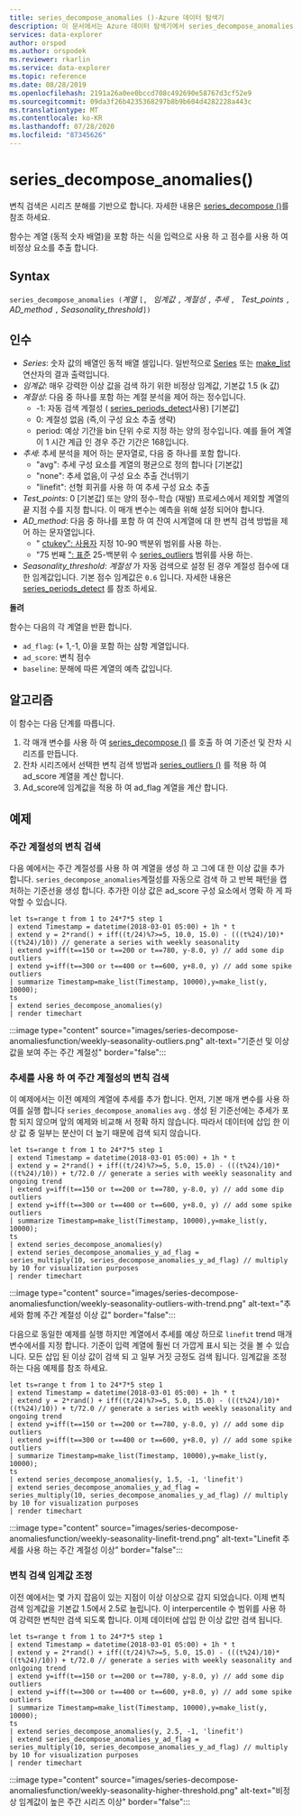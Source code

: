```yaml
---
title: series_decompose_anomalies ()-Azure 데이터 탐색기
description: 이 문서에서는 Azure 데이터 탐색기에서 series_decompose_anomalies ()에 대해 설명 합니다.
services: data-explorer
author: orspod
ms.author: orspodek
ms.reviewer: rkarlin
ms.service: data-explorer
ms.topic: reference
ms.date: 08/28/2019
ms.openlocfilehash: 2191a26a0ee0bccd708c492690e58767d3cf52e9
ms.sourcegitcommit: 09da3f26b4235368297b8b9b604d4282228a443c
ms.translationtype: MT
ms.contentlocale: ko-KR
ms.lasthandoff: 07/28/2020
ms.locfileid: "87345626"
---
```

# <a name="series_decompose_anomalies"></a>series_decompose_anomalies()

변칙 검색은 시리즈 분해를 기반으로 합니다.
자세한 내용은 [series_decompose ()](series-decomposefunction.md)를 참조 하세요.

함수는 계열 (동적 숫자 배열)을 포함 하는 식을 입력으로 사용 하 고 점수를 사용 하 여 비정상 요소를 추출 합니다.

## <a name="syntax"></a>Syntax

`series_decompose_anomalies (`*계열* `[, ` *임계값* `,` *계절성* `,` *추세* `, ` *Test_points* `, ` *AD_method* `,` *Seasonality_threshold*`])`

## <a name="arguments"></a>인수

* *Series*: 숫자 값의 배열인 동적 배열 셀입니다. 일반적으로 [Series](make-seriesoperator.md) 또는 [make_list](makelist-aggfunction.md) 연산자의 결과 출력입니다.
* *임계값*: 매우 강력한 이상 값을 검색 하기 위한 비정상 임계값, 기본값 1.5 (k 값)
* *계절성*: 다음 중 하나를 포함 하는 계절 분석을 제어 하는 정수입니다.
    * -1: 자동 검색 계절성 ( [series_periods_detect](series-periods-detectfunction.md)사용) [기본값]
    * 0: 계절성 없음 (즉,이 구성 요소 추출 생략)
    * period: 예상 기간을 bin 단위 수로 지정 하는 양의 정수입니다. 예를 들어 계열이 1 시간 계급 인 경우 주간 기간은 168입니다.
* *추세*: 추세 분석을 제어 하는 문자열로, 다음 중 하나를 포함 합니다.
    * "avg": 추세 구성 요소를 계열의 평균으로 정의 합니다 [기본값]
    * "none": 추세 없음,이 구성 요소 추출 건너뛰기
    * "linefit": 선형 회귀를 사용 하 여 추세 구성 요소 추출
* *Test_points*: 0 [기본값] 또는 양의 정수-학습 (재발) 프로세스에서 제외할 계열의 끝 지점 수를 지정 합니다. 이 매개 변수는 예측을 위해 설정 되어야 합니다.
* *AD_method*: 다음 중 하나를 포함 하 여 잔여 시계열에 대 한 변칙 검색 방법을 제어 하는 문자열입니다.
    * " [ctukey": 사용자](https://en.wikipedia.org/wiki/Outlier#Tukey's_fences) 지정 10-90 백분위 범위를 사용 하는.
    * "75 번째 [": 표준](https://en.wikipedia.org/wiki/Outlier#Tukey's_fences) 25-백분위 수 [series_outliers](series-outliersfunction.md) 범위를 사용 하는.
* *Seasonality_threshold*: *계절성* 가 자동 검색으로 설정 된 경우 계절성 점수에 대 한 임계값입니다. 기본 점수 임계값은 `0.6` 입니다. 자세한 내용은 [series_periods_detect](series-periods-detectfunction.md) 를 참조 하세요.

**돌려**

 함수는 다음의 각 계열을 반환 합니다.

* `ad_flag`: (+ 1,-1, 0)을 포함 하는 삼항 계열입니다.
* `ad_score`: 변칙 점수
* `baseline`: 분해에 따른 계열의 예측 값입니다.

## <a name="the-algorithm"></a>알고리즘

이 함수는 다음 단계를 따릅니다.
1. 각 매개 변수를 사용 하 여 [series_decompose ()](series-decomposefunction.md) 를 호출 하 여 기준선 및 잔차 시리즈를 만듭니다.
1. 잔차 시리즈에서 선택한 변칙 검색 방법과 [series_outliers ()](series-outliersfunction.md) 를 적용 하 여 ad_score 계열을 계산 합니다.
1. Ad_score에 임계값을 적용 하 여 ad_flag 계열을 계산 합니다.
 
## <a name="examples"></a>예제

### <a name="detect-anomalies-in-weekly-seasonality"></a>주간 계절성의 변칙 검색

다음 예에서는 주간 계절성를 사용 하 여 계열을 생성 하 고 그에 대 한 이상 값을 추가 합니다. `series_decompose_anomalies`계절성를 자동으로 검색 하 고 반복 패턴을 캡처하는 기준선을 생성 합니다. 추가한 이상 값은 ad_score 구성 요소에서 명확 하 게 파악할 수 있습니다.

<!-- csl: https://help.kusto.windows.net:443/Samples -->
```kusto
let ts=range t from 1 to 24*7*5 step 1 
| extend Timestamp = datetime(2018-03-01 05:00) + 1h * t 
| extend y = 2*rand() + iff((t/24)%7>=5, 10.0, 15.0) - (((t%24)/10)*((t%24)/10)) // generate a series with weekly seasonality
| extend y=iff(t==150 or t==200 or t==780, y-8.0, y) // add some dip outliers
| extend y=iff(t==300 or t==400 or t==600, y+8.0, y) // add some spike outliers
| summarize Timestamp=make_list(Timestamp, 10000),y=make_list(y, 10000);
ts 
| extend series_decompose_anomalies(y)
| render timechart  
```

:::image type="content" source="images/series-decompose-anomaliesfunction/weekly-seasonality-outliers.png" alt-text="기준선 및 이상 값을 보여 주는 주간 계절성" border="false":::

### <a name="detect-anomalies-in-weekly-seasonality-with-trend"></a>추세를 사용 하 여 주간 계절성의 변칙 검색

이 예제에서는 이전 예제의 계열에 추세를 추가 합니다. 먼저, 기본 매개 변수를 사용 하 여를 실행 합니다 `series_decompose_anomalies` `avg` . 생성 된 기준선에는 추세가 포함 되지 않으며 앞의 예제와 비교해 서 정확 하지 않습니다. 따라서 데이터에 삽입 한 이상 값 중 일부는 분산이 더 높기 때문에 검색 되지 않습니다.

<!-- csl: https://help.kusto.windows.net:443/Samples -->
```kusto
let ts=range t from 1 to 24*7*5 step 1 
| extend Timestamp = datetime(2018-03-01 05:00) + 1h * t 
| extend y = 2*rand() + iff((t/24)%7>=5, 5.0, 15.0) - (((t%24)/10)*((t%24)/10)) + t/72.0 // generate a series with weekly seasonality and ongoing trend
| extend y=iff(t==150 or t==200 or t==780, y-8.0, y) // add some dip outliers
| extend y=iff(t==300 or t==400 or t==600, y+8.0, y) // add some spike outliers
| summarize Timestamp=make_list(Timestamp, 10000),y=make_list(y, 10000);
ts 
| extend series_decompose_anomalies(y)
| extend series_decompose_anomalies_y_ad_flag = 
series_multiply(10, series_decompose_anomalies_y_ad_flag) // multiply by 10 for visualization purposes
| render timechart
```

:::image type="content" source="images/series-decompose-anomaliesfunction/weekly-seasonality-outliers-with-trend.png" alt-text="추세와 함께 주간 계절성 이상 값" border="false":::

다음으로 동일한 예제를 실행 하지만 계열에서 추세를 예상 하므로 `linefit` trend 매개 변수에서를 지정 합니다. 기준이 입력 계열에 훨씬 더 가깝게 표시 되는 것을 볼 수 있습니다. 모든 삽입 된 이상 값이 검색 되 고 일부 거짓 긍정도 검색 됩니다. 임계값을 조정 하는 다음 예제를 참조 하세요.

<!-- csl: https://help.kusto.windows.net:443/Samples -->
```kusto
let ts=range t from 1 to 24*7*5 step 1 
| extend Timestamp = datetime(2018-03-01 05:00) + 1h * t 
| extend y = 2*rand() + iff((t/24)%7>=5, 5.0, 15.0) - (((t%24)/10)*((t%24)/10)) + t/72.0 // generate a series with weekly seasonality and ongoing trend
| extend y=iff(t==150 or t==200 or t==780, y-8.0, y) // add some dip outliers
| extend y=iff(t==300 or t==400 or t==600, y+8.0, y) // add some spike outliers
| summarize Timestamp=make_list(Timestamp, 10000),y=make_list(y, 10000);
ts 
| extend series_decompose_anomalies(y, 1.5, -1, 'linefit')
| extend series_decompose_anomalies_y_ad_flag = 
series_multiply(10, series_decompose_anomalies_y_ad_flag) // multiply by 10 for visualization purposes
| render timechart  
```

:::image type="content" source="images/series-decompose-anomaliesfunction/weekly-seasonality-linefit-trend.png" alt-text="Linefit 추세를 사용 하는 주간 계절성 이상" border="false":::

### <a name="tweak-the-anomaly-detection-threshold"></a>변칙 검색 임계값 조정

이전 예에서는 몇 가지 잡음이 있는 지점이 이상 이상으로 감지 되었습니다. 이제 변칙 검색 임계값을 기본값 1.5에서 2.5로 늘립니다. 이 interpercentile 수 범위를 사용 하 여 강력한 변칙만 검색 되도록 합니다. 이제 데이터에 삽입 한 이상 값만 검색 됩니다.

<!-- csl: https://help.kusto.windows.net:443/Samples -->
```kusto
let ts=range t from 1 to 24*7*5 step 1 
| extend Timestamp = datetime(2018-03-01 05:00) + 1h * t 
| extend y = 2*rand() + iff((t/24)%7>=5, 5.0, 15.0) - (((t%24)/10)*((t%24)/10)) + t/72.0 // generate a series with weekly seasonality and onlgoing trend
| extend y=iff(t==150 or t==200 or t==780, y-8.0, y) // add some dip outliers
| extend y=iff(t==300 or t==400 or t==600, y+8.0, y) // add some spike outliers
| summarize Timestamp=make_list(Timestamp, 10000),y=make_list(y, 10000);
ts 
| extend series_decompose_anomalies(y, 2.5, -1, 'linefit')
| extend series_decompose_anomalies_y_ad_flag = 
series_multiply(10, series_decompose_anomalies_y_ad_flag) // multiply by 10 for visualization purposes
| render timechart  
```

:::image type="content" source="images/series-decompose-anomaliesfunction/weekly-seasonality-higher-threshold.png" alt-text="비정상 임계값이 높은 주간 시리즈 이상" border="false":::
